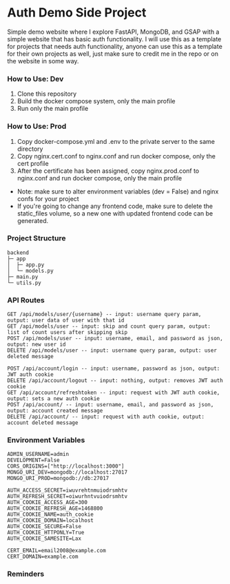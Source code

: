 # Auth Demo Side Project

Simple demo website where I explore FastAPI, MongoDB, and GSAP
with a simple website that has basic auth functionality. I will use this as a template for projects
that needs auth functionality, anyone can use this as a template for their own projects as well, just make
sure to credit me in the repo or on the website in some way.

### How to Use: Dev
1. Clone this repository
2. Build the docker compose system, only the main profile
3. Run only the main profile

### How to Use: Prod
1. Copy docker-compose.yml and .env to the private server to the same directory
2. Copy nginx.cert.conf to nginx.conf and run docker compose, only the cert profile
3. After the certificate has been assigned, copy nginx.prod.conf to nginx.conf and run docker compose,
only the main profile
* Note: make sure to alter environment variables (dev = False) and nginx confs for your project
* If you're going to change any frontend code, make sure to delete the static_files volume,
so a new one with updated frontend code can be generated.

### Project Structure
```
backend
├─ app
│  ├─ app.py
│  └─ models.py
├─ main.py
└─ utils.py
```

### API Routes
```
GET /api/models/user/{username} -- input: username query param, output: user data of user with that id
GET /api/models/user -- input: skip and count query param, output: list of count users after skipping skip
POST /api/models/user -- input: username, email, and password as json, output: new user id
DELETE /api/models/user -- input: username query param, output: user deleted message

POST /api/account/login -- input: username, password as json, output: JWT auth cookie
DELETE /api/account/logout -- input: nothing, output: removes JWT auth cookie
GET /api/account/refreshtoken -- input: request with JWT auth cookie, output: sets a new auth cookie
POST /api/account/ -- input: username, email, and password as json, output: account created message
DELETE /api/account/ -- input: request with auth cookie, output: account deleted message
```

### Environment Variables
```
ADMIN_USERNAME=admin
DEVELOPMENT=False
CORS_ORIGINS=["http://localhost:3000"]
MONGO_URI_DEV=mongodb://localhost:27017
MONGO_URI_PROD=mongodb://db:27017

AUTH_ACCESS_SECRET=iwuvrehtnmuiodrsmhtv
AUTH_REFRESH_SECRET=oiwurhntvuiodrsmhtv
AUTH_COOKIE_ACCESS_AGE=300
AUTH_COOKIE_REFRESH_AGE=1468800
AUTH_COOKIE_NAME=auth_cookie
AUTH_COOKIE_DOMAIN=localhost
AUTH_COOKIE_SECURE=False
AUTH_COOKIE_HTTPONLY=True
AUTH_COOKIE_SAMESITE=Lax

CERT_EMAIL=email2008@example.com
CERT_DOMAIN=example.com
```
### Reminders